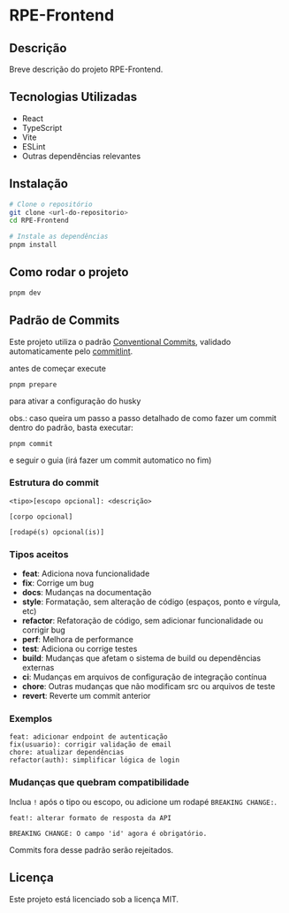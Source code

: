 # RPE-Frontend

## Descrição
Breve descrição do projeto RPE-Frontend.

## Tecnologias Utilizadas
- React
- TypeScript
- Vite
- ESLint
- Outras dependências relevantes

## Instalação
```bash
# Clone o repositório
git clone <url-do-repositorio>
cd RPE-Frontend

# Instale as dependências
pnpm install
```

## Como rodar o projeto
```bash
pnpm dev
```

## Padrão de Commits

Este projeto utiliza o padrão [Conventional Commits](https://www.conventionalcommits.org/pt-br/v1.0.0/), validado automaticamente pelo [commitlint](https://github.com/conventional-changelog/commitlint).

antes de começar execute
```
pnpm prepare
```
para ativar a configuração do husky

obs.: caso queira um passo a passo detalhado de como fazer um commit dentro do padrão, basta executar:
```
pnpm commit
```
e seguir o guia (irá fazer um commit automatico no fim)

### Estrutura do commit

```
<tipo>[escopo opcional]: <descrição>

[corpo opcional]

[rodapé(s) opcional(is)]
```

### Tipos aceitos
- **feat**: Adiciona nova funcionalidade
- **fix**: Corrige um bug
- **docs**: Mudanças na documentação
- **style**: Formatação, sem alteração de código (espaços, ponto e vírgula, etc)
- **refactor**: Refatoração de código, sem adicionar funcionalidade ou corrigir bug
- **perf**: Melhora de performance
- **test**: Adiciona ou corrige testes
- **build**: Mudanças que afetam o sistema de build ou dependências externas
- **ci**: Mudanças em arquivos de configuração de integração contínua
- **chore**: Outras mudanças que não modificam src ou arquivos de teste
- **revert**: Reverte um commit anterior

### Exemplos
```
feat: adicionar endpoint de autenticação
fix(usuario): corrigir validação de email
chore: atualizar dependências
refactor(auth): simplificar lógica de login
```

### Mudanças que quebram compatibilidade
Inclua `!` após o tipo ou escopo, ou adicione um rodapé `BREAKING CHANGE:`.

```
feat!: alterar formato de resposta da API

BREAKING CHANGE: O campo 'id' agora é obrigatório.
```

Commits fora desse padrão serão rejeitados.

## Licença
Este projeto está licenciado sob a licença MIT.
